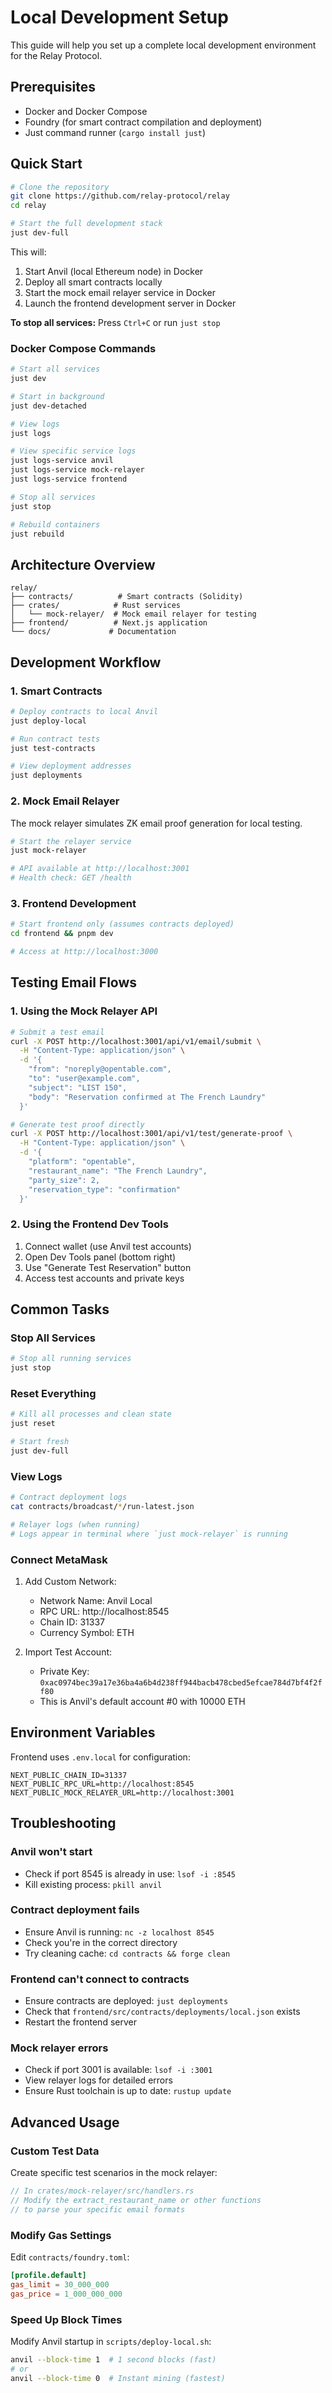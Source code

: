 # Local Development Setup

This guide will help you set up a complete local development environment for the Relay Protocol.

## Prerequisites

- Docker and Docker Compose
- Foundry (for smart contract compilation and deployment)
- Just command runner (`cargo install just`)

## Quick Start

```bash
# Clone the repository
git clone https://github.com/relay-protocol/relay
cd relay

# Start the full development stack
just dev-full
```

This will:
1. Start Anvil (local Ethereum node) in Docker
2. Deploy all smart contracts locally
3. Start the mock email relayer service in Docker
4. Launch the frontend development server in Docker

**To stop all services:** Press `Ctrl+C` or run `just stop`

### Docker Compose Commands

```bash
# Start all services
just dev

# Start in background
just dev-detached

# View logs
just logs

# View specific service logs
just logs-service anvil
just logs-service mock-relayer
just logs-service frontend

# Stop all services
just stop

# Rebuild containers
just rebuild
```

## Architecture Overview

```
relay/
├── contracts/          # Smart contracts (Solidity)
├── crates/            # Rust services
│   └── mock-relayer/  # Mock email relayer for testing
├── frontend/          # Next.js application
└── docs/             # Documentation
```

## Development Workflow

### 1. Smart Contracts

```bash
# Deploy contracts to local Anvil
just deploy-local

# Run contract tests
just test-contracts

# View deployment addresses
just deployments
```

### 2. Mock Email Relayer

The mock relayer simulates ZK email proof generation for local testing.

```bash
# Start the relayer service
just mock-relayer

# API available at http://localhost:3001
# Health check: GET /health
```

### 3. Frontend Development

```bash
# Start frontend only (assumes contracts deployed)
cd frontend && pnpm dev

# Access at http://localhost:3000
```

## Testing Email Flows

### 1. Using the Mock Relayer API

```bash
# Submit a test email
curl -X POST http://localhost:3001/api/v1/email/submit \
  -H "Content-Type: application/json" \
  -d '{
    "from": "noreply@opentable.com",
    "to": "user@example.com",
    "subject": "LIST 150",
    "body": "Reservation confirmed at The French Laundry"
  }'

# Generate test proof directly
curl -X POST http://localhost:3001/api/v1/test/generate-proof \
  -H "Content-Type: application/json" \
  -d '{
    "platform": "opentable",
    "restaurant_name": "The French Laundry",
    "party_size": 2,
    "reservation_type": "confirmation"
  }'
```

### 2. Using the Frontend Dev Tools

1. Connect wallet (use Anvil test accounts)
2. Open Dev Tools panel (bottom right)
3. Use "Generate Test Reservation" button
4. Access test accounts and private keys

## Common Tasks

### Stop All Services

```bash
# Stop all running services
just stop
```

### Reset Everything

```bash
# Kill all processes and clean state
just reset

# Start fresh
just dev-full
```

### View Logs

```bash
# Contract deployment logs
cat contracts/broadcast/*/run-latest.json

# Relayer logs (when running)
# Logs appear in terminal where `just mock-relayer` is running
```

### Connect MetaMask

1. Add Custom Network:
   - Network Name: Anvil Local
   - RPC URL: http://localhost:8545
   - Chain ID: 31337
   - Currency Symbol: ETH

2. Import Test Account:
   - Private Key: `0xac0974bec39a17e36ba4a6b4d238ff944bacb478cbed5efcae784d7bf4f2ff80`
   - This is Anvil's default account #0 with 10000 ETH

## Environment Variables

Frontend uses `.env.local` for configuration:

```env
NEXT_PUBLIC_CHAIN_ID=31337
NEXT_PUBLIC_RPC_URL=http://localhost:8545
NEXT_PUBLIC_MOCK_RELAYER_URL=http://localhost:3001
```

## Troubleshooting

### Anvil won't start
- Check if port 8545 is already in use: `lsof -i :8545`
- Kill existing process: `pkill anvil`

### Contract deployment fails
- Ensure Anvil is running: `nc -z localhost 8545`
- Check you're in the correct directory
- Try cleaning cache: `cd contracts && forge clean`

### Frontend can't connect to contracts
- Ensure contracts are deployed: `just deployments`
- Check that `frontend/src/contracts/deployments/local.json` exists
- Restart the frontend server

### Mock relayer errors
- Check if port 3001 is available: `lsof -i :3001`
- View relayer logs for detailed errors
- Ensure Rust toolchain is up to date: `rustup update`

## Advanced Usage

### Custom Test Data

Create specific test scenarios in the mock relayer:

```rust
// In crates/mock-relayer/src/handlers.rs
// Modify the extract_restaurant_name or other functions
// to parse your specific email formats
```

### Modify Gas Settings

Edit `contracts/foundry.toml`:

```toml
[profile.default]
gas_limit = 30_000_000
gas_price = 1_000_000_000
```

### Speed Up Block Times

Modify Anvil startup in `scripts/deploy-local.sh`:

```bash
anvil --block-time 1  # 1 second blocks (fast)
# or
anvil --block-time 0  # Instant mining (fastest)
``` 